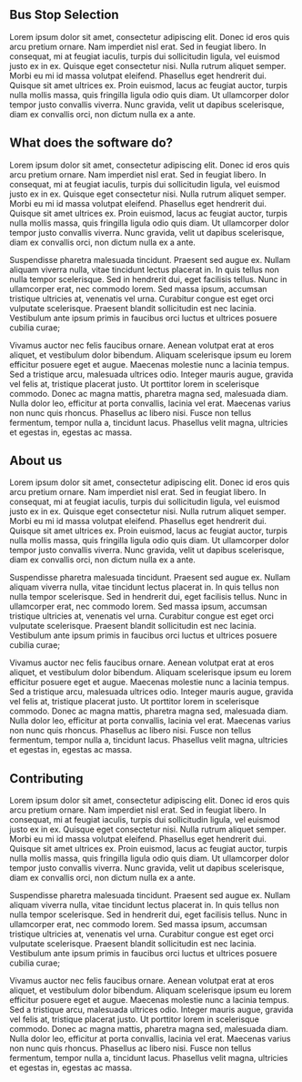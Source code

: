 ## Bus Stop Selection

Lorem ipsum dolor sit amet, consectetur adipiscing elit. Donec id eros quis arcu pretium ornare. Nam imperdiet nisl erat. Sed in feugiat libero. In consequat, mi at feugiat iaculis, turpis dui sollicitudin ligula, vel euismod justo ex in ex. Quisque eget consectetur nisi. Nulla rutrum aliquet semper. Morbi eu mi id massa volutpat eleifend. Phasellus eget hendrerit dui. Quisque sit amet ultrices ex. Proin euismod, lacus ac feugiat auctor, turpis nulla mollis massa, quis fringilla ligula odio quis diam. Ut ullamcorper dolor tempor justo convallis viverra. Nunc gravida, velit ut dapibus scelerisque, diam ex convallis orci, non dictum nulla ex a ante.

## What does the software do?

Lorem ipsum dolor sit amet, consectetur adipiscing elit. Donec id eros quis arcu pretium ornare. Nam imperdiet nisl erat. Sed in feugiat libero. In consequat, mi at feugiat iaculis, turpis dui sollicitudin ligula, vel euismod justo ex in ex. Quisque eget consectetur nisi. Nulla rutrum aliquet semper. Morbi eu mi id massa volutpat eleifend. Phasellus eget hendrerit dui. Quisque sit amet ultrices ex. Proin euismod, lacus ac feugiat auctor, turpis nulla mollis massa, quis fringilla ligula odio quis diam. Ut ullamcorper dolor tempor justo convallis viverra. Nunc gravida, velit ut dapibus scelerisque, diam ex convallis orci, non dictum nulla ex a ante.

Suspendisse pharetra malesuada tincidunt. Praesent sed augue ex. Nullam aliquam viverra nulla, vitae tincidunt lectus placerat in. In quis tellus non nulla tempor scelerisque. Sed in hendrerit dui, eget facilisis tellus. Nunc in ullamcorper erat, nec commodo lorem. Sed massa ipsum, accumsan tristique ultricies at, venenatis vel urna. Curabitur congue est eget orci vulputate scelerisque. Praesent blandit sollicitudin est nec lacinia. Vestibulum ante ipsum primis in faucibus orci luctus et ultrices posuere cubilia curae;

Vivamus auctor nec felis faucibus ornare. Aenean volutpat erat at eros aliquet, et vestibulum dolor bibendum. Aliquam scelerisque ipsum eu lorem efficitur posuere eget et augue. Maecenas molestie nunc a lacinia tempus. Sed a tristique arcu, malesuada ultrices odio. Integer mauris augue, gravida vel felis at, tristique placerat justo. Ut porttitor lorem in scelerisque commodo. Donec ac magna mattis, pharetra magna sed, malesuada diam. Nulla dolor leo, efficitur at porta convallis, lacinia vel erat. Maecenas varius non nunc quis rhoncus. Phasellus ac libero nisi. Fusce non tellus fermentum, tempor nulla a, tincidunt lacus. Phasellus velit magna, ultricies et egestas in, egestas ac massa.

## About us

Lorem ipsum dolor sit amet, consectetur adipiscing elit. Donec id eros quis arcu pretium ornare. Nam imperdiet nisl erat. Sed in feugiat libero. In consequat, mi at feugiat iaculis, turpis dui sollicitudin ligula, vel euismod justo ex in ex. Quisque eget consectetur nisi. Nulla rutrum aliquet semper. Morbi eu mi id massa volutpat eleifend. Phasellus eget hendrerit dui. Quisque sit amet ultrices ex. Proin euismod, lacus ac feugiat auctor, turpis nulla mollis massa, quis fringilla ligula odio quis diam. Ut ullamcorper dolor tempor justo convallis viverra. Nunc gravida, velit ut dapibus scelerisque, diam ex convallis orci, non dictum nulla ex a ante.

Suspendisse pharetra malesuada tincidunt. Praesent sed augue ex. Nullam aliquam viverra nulla, vitae tincidunt lectus placerat in. In quis tellus non nulla tempor scelerisque. Sed in hendrerit dui, eget facilisis tellus. Nunc in ullamcorper erat, nec commodo lorem. Sed massa ipsum, accumsan tristique ultricies at, venenatis vel urna. Curabitur congue est eget orci vulputate scelerisque. Praesent blandit sollicitudin est nec lacinia. Vestibulum ante ipsum primis in faucibus orci luctus et ultrices posuere cubilia curae;

Vivamus auctor nec felis faucibus ornare. Aenean volutpat erat at eros aliquet, et vestibulum dolor bibendum. Aliquam scelerisque ipsum eu lorem efficitur posuere eget et augue. Maecenas molestie nunc a lacinia tempus. Sed a tristique arcu, malesuada ultrices odio. Integer mauris augue, gravida vel felis at, tristique placerat justo. Ut porttitor lorem in scelerisque commodo. Donec ac magna mattis, pharetra magna sed, malesuada diam. Nulla dolor leo, efficitur at porta convallis, lacinia vel erat. Maecenas varius non nunc quis rhoncus. Phasellus ac libero nisi. Fusce non tellus fermentum, tempor nulla a, tincidunt lacus. Phasellus velit magna, ultricies et egestas in, egestas ac massa.

## Contributing

Lorem ipsum dolor sit amet, consectetur adipiscing elit. Donec id eros quis arcu pretium ornare. Nam imperdiet nisl erat. Sed in feugiat libero. In consequat, mi at feugiat iaculis, turpis dui sollicitudin ligula, vel euismod justo ex in ex. Quisque eget consectetur nisi. Nulla rutrum aliquet semper. Morbi eu mi id massa volutpat eleifend. Phasellus eget hendrerit dui. Quisque sit amet ultrices ex. Proin euismod, lacus ac feugiat auctor, turpis nulla mollis massa, quis fringilla ligula odio quis diam. Ut ullamcorper dolor tempor justo convallis viverra. Nunc gravida, velit ut dapibus scelerisque, diam ex convallis orci, non dictum nulla ex a ante.

Suspendisse pharetra malesuada tincidunt. Praesent sed augue ex. Nullam aliquam viverra nulla, vitae tincidunt lectus placerat in. In quis tellus non nulla tempor scelerisque. Sed in hendrerit dui, eget facilisis tellus. Nunc in ullamcorper erat, nec commodo lorem. Sed massa ipsum, accumsan tristique ultricies at, venenatis vel urna. Curabitur congue est eget orci vulputate scelerisque. Praesent blandit sollicitudin est nec lacinia. Vestibulum ante ipsum primis in faucibus orci luctus et ultrices posuere cubilia curae;

Vivamus auctor nec felis faucibus ornare. Aenean volutpat erat at eros aliquet, et vestibulum dolor bibendum. Aliquam scelerisque ipsum eu lorem efficitur posuere eget et augue. Maecenas molestie nunc a lacinia tempus. Sed a tristique arcu, malesuada ultrices odio. Integer mauris augue, gravida vel felis at, tristique placerat justo. Ut porttitor lorem in scelerisque commodo. Donec ac magna mattis, pharetra magna sed, malesuada diam. Nulla dolor leo, efficitur at porta convallis, lacinia vel erat. Maecenas varius non nunc quis rhoncus. Phasellus ac libero nisi. Fusce non tellus fermentum, tempor nulla a, tincidunt lacus. Phasellus velit magna, ultricies et egestas in, egestas ac massa.
